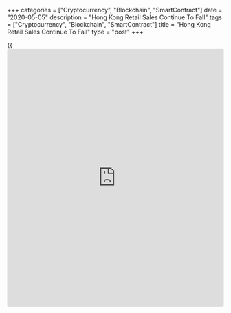 +++
categories = ["Cryptocurrency", "Blockchain", "SmartContract"]
date = "2020-05-05"
description = "Hong Kong Retail Sales Continue To Fall"
tags = ["Cryptocurrency", "Blockchain", "SmartContract"]
title = "Hong Kong Retail Sales Continue To Fall"
type = "post"
+++

{{<iframe id="large-banner" src="https://www.bounty.group/#slide=18.0" width="100%" height="600" scrolling="no" style="border: 0px solid rgb(216, 221, 230); border-radius: 3px;">}}

Hong Kong's retail sales fell for the fourteenth straight month in
March, figures from the Census and Statistics Department showed on
Tuesday.

The retail sales volume declined 43.8 percent year-on-year in March,
following a 46.7 percent decrease in February.

The value of retail sales decreased 42.0 percent annually in March,
following a 44.0 percent fall in the preceding month.

Sales value of jewelry, watches and clocks, and valuable gifts declined
75.2 percent annually in March. Sales of clothing, footwear and allied
products declined 66.4 percent and those of department stores fell by
42.7 percent.

In the first quarter, the value of retail sales declined 35.0 percent
annually and the volume fell by 36.9 percent.

On a quarterly basis, the retail sales value decreased 19.6 percent in
the first quarter and the volume declined by 20.4 percent.

"Retail sales continued to plummet in March, as the COVID 19 pandemic
and resulting anti-epidemic measures brought inbound tourism to a
standstill and seriously disrupted consumption-related activities," a
government spokesman said.

"The [business][1] environment for retail trade will remain very
difficult in the near term amid the deep economic recession and sharp
deterioration in the labour market," spokesman added.

For comments and feedback [contact](https://www.playgroundfx.com/contact/): editorial@rtt[news](https://www.letsplayfx.com/blog/forex-news-website/).com

[Economic News][2]

 **What parts of the world are seeing the best (and worst) economic
performances lately? Click[here][3] to check out our [Econ Scorecard][3]
and find out! See up-to-the-moment [ranking](https://www.playgroundfx.com/blog/crypto-exchange-ranking/)s for the best and worst
performers in [GDP][4], [unemployment rate][5], [inflation][6] and much
more.**

   1. www.rtt[news](https://www.letsplayfx.com/blog/forex-news-website/).com/Content/Business.aspx
   2. www.rtt[news](https://www.letsplayfx.com/blog/forex-news-website/).com/Content/EconomicNews.aspx
   3. www.rtt[news](https://www.letsplayfx.com/blog/forex-news-website/).com/economic-scorecard/world-rank/unemployment-rate/highest-performance.aspx
   4. www.rtt[news](https://www.letsplayfx.com/blog/forex-news-website/).com/economic-scorecard/world-rank/GDP/highest-performance.aspx
   5. www.rtt[news](https://www.letsplayfx.com/blog/forex-news-website/).com/economic-scorecard/world-rank/unemployment-rate/lowest-performance.aspx
   6. www.rtt[news](https://www.letsplayfx.com/blog/forex-news-website/).com/economic-scorecard/world-rank/CPI/highest-performance.aspx
